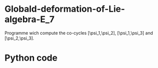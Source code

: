# Globald-deformation-of-Lie-algebra-E_7
Programme wich compute the co-cycles [\psi_1,\psi_2], [\psi_1,\psi_3] and [\psi_2,\psi_3].
# Python code
